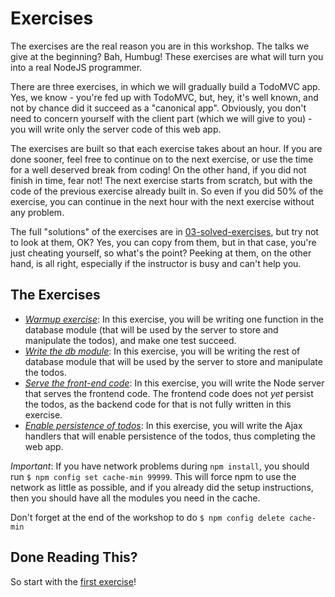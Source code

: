 # Exercises
The exercises are the real reason you are in this workshop. The talks we give at the
beginning? Bah, Humbug! These exercises are what will turn you into a
real NodeJS programmer.

There are three exercises, in which we will gradually build a TodoMVC app.
Yes, we know - you're fed up with TodoMVC, but, hey, it's well known, and not
by chance did it succeed as a "canonical app". Obviously, you don't need to 
concern yourself with the client part (which we will give to you) - 
you will write only the server code of this web app.

The exercises are built so that each exercise takes about an hour. If you are
done sooner, feel free to continue on to the next exercise, or use the time
for a well deserved break from coding! On the other hand, if you did 
not finish in time, fear not! The next exercise starts from scratch, but with
the code of the previous exercise already built in. So even if you did 50% of
the exercise, you can continue in the next hour with the next exercise without
any problem.

The full "solutions" of the exercises are in 
[03-solved-exercises](../03-solved-exercises/README.md), but 
try not to look at them, OK? Yes, you can copy from them, but in that case,
you're just cheating yourself, so what's the point? Peeking at them, on the 
other hand, is all right, especially if the instructor is busy and can't
help you.

## The Exercises
* [*Warmup exercise*](01-db-warmup/README.md): In this exercise, 
  you will be writing one function in the database module (that will be used
  by the server to store and manipulate the todos), and make one test succeed.
* [*Write the db module*](02-db/README.md): In this exercise, 
  you will be writing the rest of database module that will be used
  by the server to store and manipulate the todos.
* [*Serve the front-end code*](03-todomvc-client/README.md): 
  In this exercise, you will write the Node server
  that serves the frontend code. The frontend code does not _yet_ persist the 
  todos, as the backend code for that is not fully written in this exercise.
* [*Enable persistence of todos*](04-todomvc-server/README.md): 
  In this exercise, you will write the Ajax
  handlers that will enable persistence of the todos, 
  thus completing the web app.
  
*Important*: If you have network problems during `npm install`, 
you should run `$ npm config set cache-min 99999`.
This will force npm to use the network as little as possible, and if you 
already did the setup instructions, then you should have all the modules 
you need in the cache.

Don't forget at the end of the workshop to do `$ npm config delete cache-min`  

## Done Reading This?
So start with the [first exercise](01-db-warmup/README.md)!   
